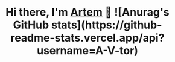 <h1 align="center">Hi there, I'm <a href="https://daniilshat.ru/" target="_blank">Artem</a> 👋
![Anurag's GitHub stats](https://github-readme-stats.vercel.app/api?username=A-V-tor)


<!--
**A-V-tor/A-V-tor** is a ✨ _special_ ✨ repository because its `README.md` (this file) appears on your GitHub profile.

Here are some ideas to get you started:

- 🔭 I’m currently working on ...
- 🌱 I’m currently learning ...
- 👯 I’m looking to collaborate on ...
- 🤔 I’m looking for help with ...
- 💬 Ask me about ...
- 📫 How to reach me: ...
- 😄 Pronouns: ...
- ⚡ Fun fact: ...
-->

